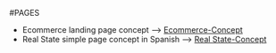 #PAGES 
- Ecommerce landing page concept --> <a href= https://gombosgheorghe.github.io/Ecomm-Concept>Ecommerce-Concept</a>
- Real State simple page concept in Spanish -->  <a href=  https://gombosgheorghe.github.io/RealState-Concept-ES>Real State-Concept</a>
